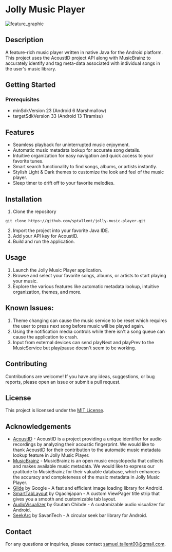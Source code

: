# Jolly Music Player
![feature_graphic](https://github.com/sptallent/jolly-music-player/assets/17508350/8c3e1865-5868-4884-baac-9783eab207d2)

## Description
A feature-rich music player written in native Java for the Android platform. This project uses the AcoustID project API along with MusicBrainz to accurately identify and tag meta-data associated with individual songs in the user's music library. 

## Getting Started
### Prerequisites
- minSdkVersion 23 (Android 6 Marshmallow)
- targetSdkVersion 33 (Android 13 Tiramisu)

## Features
- Seamless playback for uninterrupted music enjoyment.
- Automatic music metadata lookup for accurate song details.
- Intuitive organization for easy navigation and quick access to your favorite tunes.
- Smart search functionality to find songs, albums, or artists instantly.
- Stylish Light & Dark themes to customize the look and feel of the music player.
- Sleep timer to drift off to your favorite melodies.

## Installation
1. Clone the repository
```
git clone https://github.com/sptallent/jolly-music-player.git
```
2. Import the project into your favorite Java IDE.
3. Add your API key for AcoustID.
4. Build and run the application.

## Usage
1. Launch the Jolly Music Player application.
2. Browse and select your favorite songs, albums, or artists to start playing your music.
3. Explore the various features like automatic metadata lookup, intuitive organization, themes, and more.

## Known Issues:

1. Theme changing can cause the music service to be reset which requires the user to press next song before music will be played again.
2. Using the notification media controls while there isn't a song queue can cause the application to crash.
3. Input from external devices can send playNext and playPrev to the MusicService but play/pause doesn't seem to be working.

## Contributing
Contributions are welcome! If you have any ideas, suggestions, or bug reports, please open an issue or submit a pull request.

## License
This project is licensed under the [MIT License](LICENSE).

## Acknowledgements
- [AcoustID](https://acoustid.org/) - AcoustID is a project providing a unique identifier for audio recordings by analyzing their acoustic fingerprint. We would like to thank AcoustID for their contribution to the automatic music metadata lookup feature in Jolly Music Player.
- [MusicBrainz](https://musicbrainz.org/) - MusicBrainz is an open music encyclopedia that collects and makes available music metadata. We would like to express our gratitude to MusicBrainz for their valuable database, which enhances the accuracy and completeness of the music metadata in Jolly Music Player.
- [Glide](https://github.com/bumptech/glide) by Google - A fast and efficient image loading library for Android.
- [SmartTabLayout](https://github.com/ogaclejapan/SmartTabLayout) by Ogaclejapan - A custom ViewPager title strip that gives you a smooth and customizable tab layout.
- [AudioVisualizer](https://github.com/gautamchibde/android-audio-visualizer) by Gautam Chibde - A customizable audio visualizer for Android.
- [SeekArc](https://github.com/savantech/SeekArc) by SavanTech - A circular seek bar library for Android.

## Contact
For any questions or inquiries, please contact samuel.tallent00@gmail.com.

